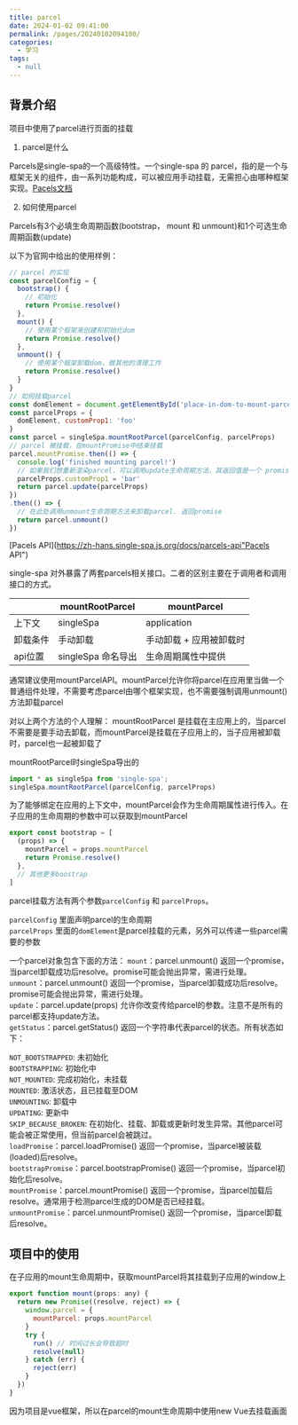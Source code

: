 ```yaml
---
title: parcel
date: 2024-01-02 09:41:00
permalink: /pages/20240102094100/
categories: 
  - 学习
tags: 
  - null
---
```


## 背景介绍

项目中使用了parcel进行页面的挂载

1. parcel是什么

Parcels是single-spa的一个高级特性。一个single-spa 的 parcel，指的是一个与框架无关的组件，由一系列功能构成，可以被应用手动挂载，无需担心由哪种框架实现。[Pacels文档](https://zh-hans.single-spa.js.org/docs/parcels-overview/ "Pacels文档")

2. 如何使用parcel

Parcels有3个必填生命周期函数(bootstrap， mount 和 unmount)和1个可选生命周期函数(update)

以下为官网中给出的使用样例：

```js
// parcel 的实现
const parcelConfig = {
  bootstrap() {
    // 初始化
    return Promise.resolve()
  },
  mount() {
    // 使用某个框架来创建和初始化dom
    return Promise.resolve()
  },
  unmount() {
    // 使用某个框架卸载dom，做其他的清理工作
    return Promise.resolve()
  }
}
// 如何挂载parcel
const domElement = document.getElementById('place-in-dom-to-mount-parcel')
const parcelProps = {
  domElement, customProp1: 'foo'
}
const parcel = singleSpa.mountRootParcel(parcelConfig, parcelProps)
// parcel 被挂载，在mountPromise中结束挂载
parcel.mountPromise.then(() => {
  console.log('finished mounting parcel!')
  // 如果我们想重新渲染parcel，可以调用update生命周期方法，其返回值是一个 promise
  parcelProps.customProp1 = 'bar'
  return parcel.update(parcelProps)
})
.then(() => {
  // 在此处调用unmount生命周期方法来卸载parcel. 返回promise
  return parcel.unmount()
})
```

[Pacels API](https://zh-hans.single-spa.js.org/docs/parcels-api"Pacels API")

single-spa 对外暴露了两套parcels相关接口。二者的区别主要在于调用者和调用接口的方式。

|       |mountRootParcel	|mountParcel|
|-------| --------------| ----------|
|上下文	| singleSpa	| application|
卸载条件 | 手动卸载	| 手动卸载 + 应用被卸载时|
api位置 | singleSpa 命名导出| 生命周期属性中提供|

通常建议使用mountParcelAPI。mountParcel允许你将parcel在应用里当做一个普通组件处理，不需要考虑parcel由哪个框架实现，也不需要强制调用unmount()方法卸载parcel

对以上两个方法的个人理解：
mountRootParcel 是挂载在主应用上的，当parcel不需要是要手动去卸载，而mountParcel是挂载在子应用上的，当子应用被卸载时，parcel也一起被卸载了

mountRootParcel时singleSpa导出的 
```js
import * as singleSpa from 'single-spa';
singleSpa.mountRootParcel(parcelConfig, parcelProps)
```

为了能够绑定在应用的上下文中，mountParcel会作为生命周期属性进行传入。在子应用的生命周期的参数中可以获取到mountParcel

```js
export const bootstrap = [
  (props) => {
    mountParcel = props.mountParcel
    return Promise.resolve()
  },
  // 其他更多boostrap
]

```

parcel挂载方法有两个参数`parcelConfig` 和 `parcelProps`。

`parcelConfig` 里面声明parcel的生命周期  
`parcelProps` 里面的`domElement`是parcel挂载的元素，另外可以传递一些parcel需要的参数

一个parcel对象包含下面的方法：
`mount`：parcel.unmount() 返回一个promise，当parcel卸载成功后resolve。promise可能会抛出异常，需进行处理。  
`unmount`：parcel.unmount() 返回一个promise，当parcel卸载成功后resolve。promise可能会抛出异常，需进行处理。  
`update`：parcel.update(props) 允许你改变传给parcel的参数。注意不是所有的parcel都支持update方法。  
`getStatus`：parcel.getStatus() 返回一个字符串代表parcel的状态。所有状态如下：

`NOT_BOOTSTRAPPED`: 未初始化  
`BOOTSTRAPPING`: 初始化中  
`NOT_MOUNTED`: 完成初始化，未挂载  
`MOUNTED`: 激活状态，且已挂载至DOM  
`UNMOUNTING`: 卸载中  
`UPDATING`: 更新中  
`SKIP_BECAUSE_BROKEN`: 在初始化、挂载、卸载或更新时发生异常。其他parcel可能会被正常使用，但当前parcel会被跳过。  
`loadPromise`：parcel.loadPromise() 返回一个promise，当parcel被装载(loaded)后resolve。  
`bootstrapPromise`：parcel.bootstrapPromise() 返回一个promise，当parcel初始化后resolve。  
`mountPromise`：parcel.mountPromise() 返回一个promise，当parcel加载后resolve。通常用于检测parcel生成的DOM是否已经挂载。  
`unmountPromise`：parcel.unmountPromise() 返回一个promise，当parcel卸载后resolve。


## 项目中的使用

在子应用的mount生命周期中，获取mountParcel将其挂载到子应用的window上

```js
export function mount(props: any) {
  return new Promise((resolve, reject) => {
    window.parcel = {
      mountParcel: props.mountParcel
    }
    try {
      run() // 时间过长会导致超时
      resolve(null)
    } catch (err) {
      reject(err)
    }
  })
}
```

因为项目是vue框架，所以在parcel的mount生命周期中使用new Vue去挂载画面




